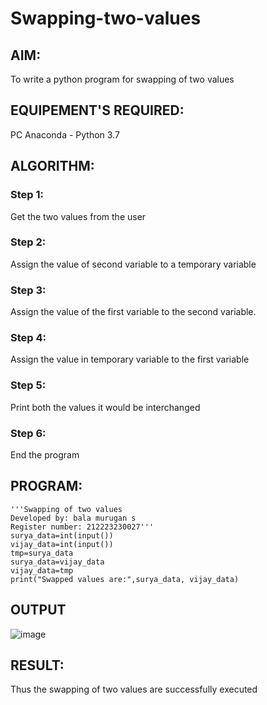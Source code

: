 # Swapping-two-values
## AIM:
To write a python program for swapping of two values
## EQUIPEMENT'S REQUIRED: 
PC
Anaconda - Python 3.7
## ALGORITHM: 
### Step 1:
Get the two values from the user
### Step 2: 
Assign the value of second variable to a temporary variable 
### Step 3: 
Assign the value of the first variable to the second variable.
### Step 4:  
Assign the value in temporary variable to the first variable
### Step 5: 
Print both the values it would be interchanged
### Step 6: 
End the program
## PROGRAM:
```
'''Swapping of two values
Developed by: bala murugan s
Register number: 212223230027'''
surya_data=int(input()) 
vijay_data=int(input())
tmp=surya_data
surya_data=vijay_data
vijay_data=tmp
print("Swapped values are:",surya_data, vijay_data)
```
## OUTPUT
![image](https://github.com/bala23005271/Swapping-two-values/assets/155039753/164cc178-4371-4e47-943d-387307db1061)


## RESULT:
Thus the swapping of two values are successfully executed



